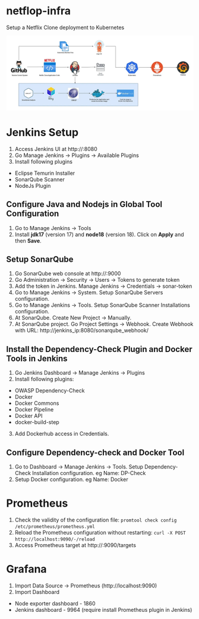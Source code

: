 # netflop-infra
Setup a Netflix Clone deployment to Kubernetes

![screenshot](pihqiNA_4.jpg)

# Jenkins Setup

1. Access Jenkins UI at http://<jenkins-ip>:8080
2. Go Manage Jenkins -> Plugins -> Available Plugins
3. Install following plugins
  - Eclipse Temurin Installer
  - SonarQube Scanner
  - NodeJs Plugin

## Configure Java and Nodejs in Global Tool Configuration

1. Go to Manage Jenkins -> Tools
2. Install **jdk17** (version 17) and **node18** (version 18). Click on **Apply** and then **Save**.

## Setup SonarQube

1. Go SonarQube web console at http://<jenkins-ip>:9000
2. Go Administration -> Security -> Users -> Tokens to generate token
2. Add the token in Jenkins. Manage Jenkins -> Credentials -> sonar-token
3. Go to Manage Jenkins -> System. Setup SonarQube Servers configuration.
4. Go to Manage Jenkins -> Tools. Setup SonarQube Scanner Installations configuration.
5. At SonarQube. Create New Project -> Manually.
6. At SonarQube project. Go Project Settings -> Webhook. Create Webhook with URL: http://jenkins_ip:8080/sonarqube_webhook/

## Install the Dependency-Check Plugin and Docker Tools in Jenkins

1. Go Jenkins Dashboard -> Manage Jenkins -> Plugins
2. Install following plugins:
  - OWASP Dependency-Check
  - Docker
  - Docker Commons
  - Docker Pipeline
  - Docker API
  - docker-build-step
3. Add Dockerhub access in Credentials.

## Configure Dependency-check and Docker Tool
1. Go to Dashboard -> Manage Jenkins -> Tools. Setup Dependency-Check Installation configuration. eg Name: DP-Check
2. Setup Docker configuration. eg Name: Docker

# Prometheus
1. Check the validity of the configuration file:
  `promtool check config /etc/prometheus/prometheus.yml`
2. Reload the Prometheus configuration without restarting:
  `curl -X POST http://localhost:9090/-/reload`
3. Access Prometheus target at http://<prometheus-ip>:9090/targets

# Grafana
1. Import Data Source -> Prometheus (http://localhost:9090)
2. Import Dashboard
  - Node exporter dashboard - 1860 
  - Jenkins dashboard - 9964 (require install Prometheus plugin in Jenkins)